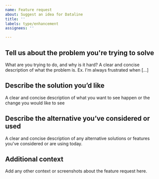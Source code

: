 ```yaml
---
name: Feature request
about: Suggest an idea for Dataline
title: ''
labels: type/enhancement
assignees: ''

---
```


## Tell us about the problem you're trying to solve
What are you trying to do, and why is it hard? A clear and concise description of what the problem is. Ex. I'm always frustrated when [...]

## Describe the solution you’d like
A clear and concise description of what you want to see happen or the change you would like to see

## Describe the alternative you’ve considered or used
A clear and concise description of any alternative solutions or features you've considered or are using today.

## Additional context
Add any other context or screenshots about the feature request here.
